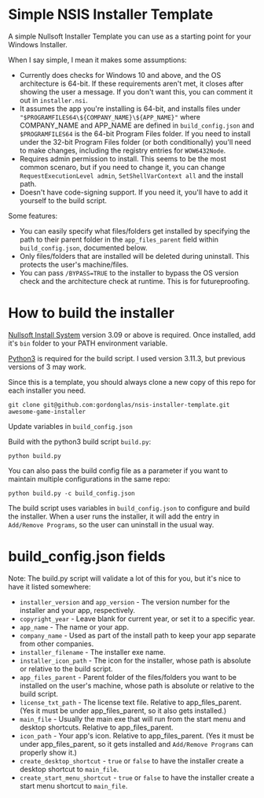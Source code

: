 # Simple NSIS Installer Template

A simple Nullsoft Installer Template you can use as a starting point for your Windows Installer.

When I say simple, I mean it makes some assumptions:
* Currently does checks for Windows 10 and above, and the OS architecture is 64-bit. If these requirements aren't met, it closes after showing the user a message. If you don't want this, you can comment it out in `installer.nsi`.
* It assumes the app you're installing is 64-bit, and installs files under `"$PROGRAMFILES64\${COMPANY_NAME}\${APP_NAME}"` where COMPANY_NAME and APP_NAME are defined in `build_config.json` and `$PROGRAMFILES64` is the 64-bit Program Files folder. If you need to install under the 32-bit Program Files folder (or both conditionally) you'll need to make changes, including the registry entries for `WOW6432Node`.
* Requires admin permission to install. This seems to be the most common scenaro, but if you need to change it, you can change `RequestExecutionLevel admin`, `SetShellVarContext all` and the install path.
* Doesn't have code-signing support. If you need it, you'll have to add it yourself to the build script.

Some features:
* You can easily specify what files/folders get installed by specifying the path to their parent folder in the `app_files_parent` field within `build_config.json`, documented below.
* Only files/folders that are installed will be deleted during uninstall. This protects the user's machine/files.
* You can pass `/BYPASS=TRUE` to the installer to bypass the OS version check and the architecture check at runtime. This is for futureproofing.

# How to build the installer

[Nullsoft Install System](https://sourceforge.net/projects/nsis/) version 3.09 or above is required. Once installed, add it's `bin` folder to your PATH environment variable.

[Python3](https://www.python.org/downloads/) is required for the build script. I used version 3.11.3, but previous versions of 3 may work.

Since this is a template, you should always clone a new copy of this repo for each installer you need.

```
git clone git@github.com:gordonglas/nsis-installer-template.git awesome-game-installer
```

Update variables in `build_config.json`

Build with the python3 build script `build.py`:

```
python build.py
```

You can also pass the build config file as a parameter if you want to maintain multiple configurations in the same repo:

```
python build.py -c build_config.json
```

The build script uses variables in `build_config.json` to configure and build the installer. When a user runs the installer, it will add the entry in `Add/Remove Programs`, so the user can uninstall in the usual way.

# build_config.json fields

Note: The build.py script will validate a lot of this for you, but it's nice to have it listed somewhere:

* `installer_version` and `app_version` - The version number for the installer and your app, respectively.
* `copyright_year` - Leave blank for current year, or set it to a specific year.
* `app_name` - The name or your app.
* `company_name` - Used as part of the install path to keep your app separate from other companies.
* `installer_filename` - The installer exe name.
* `installer_icon_path` - The icon for the installer, whose path is absolute or relative to the build script.
* `app_files_parent` - Parent folder of the files/folders you want to be installed on the user's machine, whose path is absolute or relative to the build script.
* `license_txt_path` - The license text file. Relative to app_files_parent. (Yes it must be under app_files_parent, so it also gets installed.)
* `main_file` - Usually the main exe that will run from the start menu and desktop shortcuts. Relative to app_files_parent.
* `icon_path` - Your app's icon. Relative to app_files_parent. (Yes it must be under app_files_parent, so it gets installed and `Add/Remove Programs` can properly show it.)
* `create_desktop_shortcut` - `true` or `false` to have the installer create a desktop shortcut to `main_file`.
* `create_start_menu_shortcut` - `true` or `false` to have the installer create a start menu shortcut to `main_file`.
